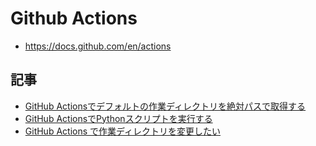 # Github Actions

- https://docs.github.com/en/actions


## 記事

- [GitHub Actionsでデフォルトの作業ディレクトリを絶対パスで取得する](https://www.bioerrorlog.work/entry/github-actions-default-workspace)
- [GitHub ActionsでPythonスクリプトを実行する](https://helve-blog.com/posts/git/github-actions-python/)
- [GitHub Actions で作業ディレクトリを変更したい](https://blog.takuchalle.dev/post/2020/02/20/github_actions_change_directory/)
